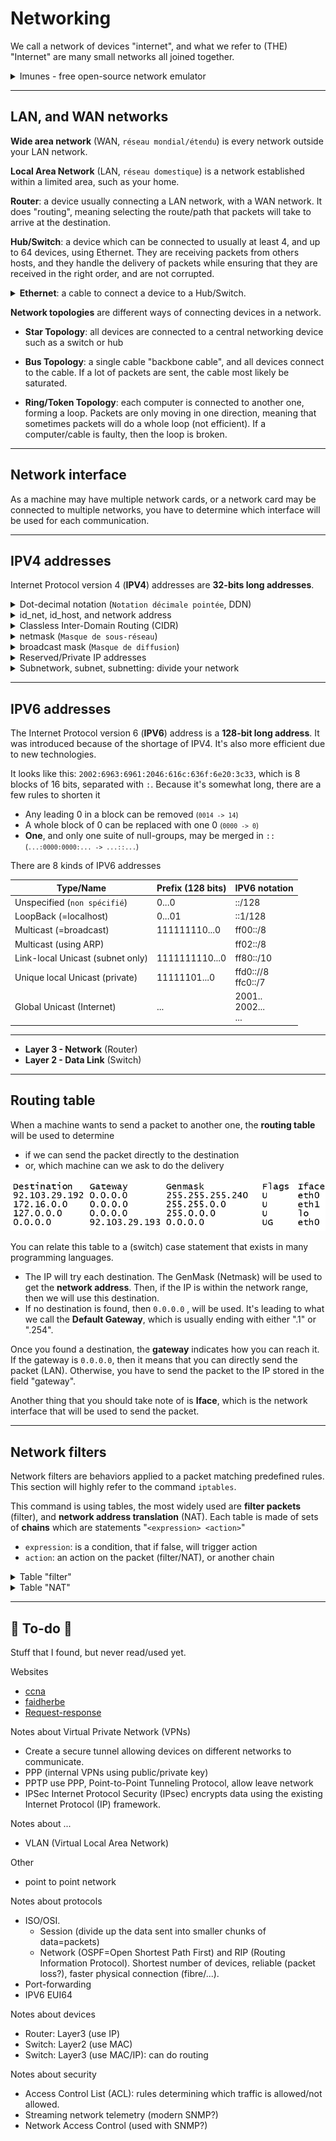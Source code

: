 # Networking

We call a network of devices "internet", and what we refer to (THE) "Internet" are many small networks all joined together.

<details class="details-n">
<summary>Imunes - free open-source network emulator</summary>
<div class="row row-cols-md-2"><div>

[**imunes**](http://imunes.net/) is a free open-source network emulator in which you can create nodes (hosts, switches, routers...), connect them, add rules (see iptables), and send requests from one computer to another, mostly to test your network configuration.

```bash
$ sudo imunes &
```

You may have multiple sessions.

```bash
$ imunes image -l # list
$ imunes -b -e <id> # kill
```

> There are a lot of newer (and better?) alternatives...
</div><div>

Using the graphical interface

* <kbd>experiment | execute</kbd>: run simulation
* <kbd>experiment | terminate</kbd>: terminate simulation
* <kbd>double-click on a host</kbd>: open a terminal on the host
* <kbd>right-click on a node | configure</kbd>: setup rules <small>(routing, ARP)</small>
  * enable "custom startup config"
  * enable "editor | create | fill default"
  * then use your head

You can run a command on a machine from the terminal with

```bash
$ sudo himage <hostname>@<id> <command>
```
</div></div>
</details>

<hr class="sl">

## LAN, and WAN networks

<div class="row row-cols-md-2"><div>

**Wide area network** (WAN, `réseau mondial/étendu`) is every network outside your LAN network.

**Local Area Network** (LAN, `réseau domestique`) is a network established within a limited area, such as your home.

**Router**: a device usually connecting a LAN network, with a WAN network. It does "routing", meaning selecting the route/path that packets will take to arrive at the destination.

**Hub/Switch**: a device which can be connected to usually at least 4, and up to 64 devices, using Ethernet. They are receiving packets from others hosts, and they handle the delivery of packets while ensuring that they are received in the right order, and are not corrupted.

<details class="details-n">
<summary><b>Ethernet</b>: a cable to connect a device to a Hub/Switch.</summary>

Instead of connecting nodes/devices to each other, they all are connected to a switch/hub using Ethernet (norm IEE 802.3). They are using a technique called "Carrier sensitive multiple access with collision detection", or **CSMA/CP** in short, to handle collisions.

If both the switch and the machine try to send a message at the same time, then both messages are colluding, and are destroyed
  * each other signal that they will re-send the message
  * each network card has its own delay before sending a message again
  * the machine/switch sends the message first, and there is hopefully no problem this time
</details>
</div><div>

**Network topologies** are different ways of connecting devices in a network.

* **Star Topology**: all devices are connected to a central networking device such as a switch or hub

* **Bus Topology**: a single cable "backbone cable", and all devices connect to the cable. If a lot of packets are sent, the cable most likely be saturated.

* **Ring/Token Topology**: each computer is connected to another one, forming a loop. Packets are only moving in one direction, meaning that sometimes packets will do a whole loop (not efficient). If a computer/cable is faulty, then the loop is broken.
</div></div>

<hr class="sr">

## Network interface

As a machine may have multiple network cards, or a network card may be connected to multiple networks, you have to determine which interface will be used for each communication.

<hr class="sr">

## IPV4 addresses

Internet Protocol version 4 (**IPV4**) addresses are **32-bits long addresses**.

<details class="details-e">
<summary>Dot-decimal notation (<code>Notation décimale pointée</code>, DDN)</summary>

<div class="row row-cols-md-2"><div>

This is the most-known representation of an IPV4 address. We are splitting ours **32 bits** into **4 groups of 8 bits** called **bytes**/octets (`octet`), we are converting them to decimal, and separated with a **dot**.

* Starting with a binary IP <small>(ex: `0101100010[...]01`)</small>
* We are ending with **n.n.n.n** <small>(with each $n \in \[0,\ 255]$)</small>
* Example: `127.0.0.1`

</div><div class="align-self-center">

Given this IP (binary): `01001101001000011110000100000000`

* Split into 4 blocs: `01001101`, `00100001`, `11100001`, and `00000000`
* We convert each bloc: `77`, `33`, `225`, and `0`
* We separate them with a dot: `77.33.225.0`
* [Online tool to convert bin to IP](https://www.browserling.com/tools/bin-to-ip)
</div></div>
</details>

<details class="details-e">
<summary>id_net, id_host, and network address</summary>

<div class="row row-cols-md-2"><div>

The bits in the IP address are actually separated into 2 parts

* **id_net**: a fixed part for every address in a network, that is used to identify the network
* **id_host**: every remaining bit. Pointing to a host in a network, but if there are only null bits (0), then this is the **address of the network**.

You can't guess the number of fixed bits, either it is given by an organism <small>(such as your ISP)</small>, or you are given something called the netmask which is explained a bit further.
</div><div>

Example: is xxx a network address?

We consider the IP `01001101001000011110000100000000` (`77.33.225.0`). We are told that the fixed part is 17 bits long.

* id_net: `01001101001000011` (17 bits)
* id_host: `110000100000000` (32-17=15 bits)

The id_host has non-null bits, so it's not a network address.
</div></div>
</details>

<details class="details-e">
<summary>Classless Inter-Domain Routing (CIDR)</summary>
<div class="row row-cols-md-2"><div>

It is a way to write/share an IP address along the number of bits of the fixed part. The syntax is `IP/n`, such as `192.168.0.0/12`.

* `IP` is the network address
* `n` is the number of fixed bits

> Traditionally, before CIDR, n could only be 8, 16, or 24. They were called A-class, B-class, and C-class networks, used respectively by big, medium, and small-scale organizations. Unfortunately, there was a very fast shortage of B-class networks, which leads to CIDR which has a flexible network size.
</div><div>

We have the address `01001101001000011110000100000000` (`77.33.225.0`). We were told that there are 24 fixed bits.

* We are extracting 24 bits from the address: `010011010010000111100001`
* We are filling the missing bits with `0` (32-24=8): `01001101001000011110000100000000`
* We are converting the bits to DDN: `77.33.225.0`
* We are adding `/24`: `77.33.225.0/24`

The CIDR notation is `77.33.225.0/24`.
</div></div>
</details>

<details class="details-e">
<summary>netmask (<code>Masque de sous-réseau</code>)</summary>

<div class="row row-cols-md-2"><div>

This IP address is called a mask, as it was not created to be assigned to a machine, but to find the number of fixed bits in another IP address.

* We are writing $n$ <small>(=number of fixed bits)</small> non-null bits (1)
* We are filling the remaining bits with null bits (0)

If we know that `77.33.225.0` has 24 fixed bits, then we will write 24 times "1", and 8 <small>(32-24)</small> times "0", giving us `11111111111111111111111100000000` which is `255.255.255.0`.
</div><div>

It's even easier to find the netmask. <small>Example with `77.33.128.0/17`.</small>

* Calculate $\frac{n}{8}$ (<small>$\frac{17}{8}$ gives us $q=2$, $r=1$</small>)
* Calculate $c=255-2^{8-r} + 1$ (<small>$c=255-2^{8-1}=128$</small>)
* The result is
  * $q$ times $255$ <small>(2 times $255$)</small>
  * 1 time $c$ <small>(1 times $128$)</small>
  * and $\min(4-q-1, 0)$ times $0$  <small>(1 times $0$)</small>
* <small>Giving us $255.255.128.0$</small>
</div></div>
</details>

<details class="details-e">
<summary>broadcast mask (<code>Masque de diffusion</code>)</summary>

<div class="row row-cols-md-2"><div>

This mask is used to send a message to EVERY machine in the network. 

We are simply filling the **id_host** with non-null bits (1).
</div><div>

Given the IP `77.33.225.0/24`,

* id_net: `010011010010000111100001` (extract 24 bits)
* id_host: `11111111` (fill last 8 bits with 1)

Giving us `01001101001000011110000111111111` which is `77.33.225.255`.
</div></div>
</details>

<div class="row row-cols-md-2"><div>

<details class="details-e">
<summary>Reserved/Private IP addresses</summary>

There are 3 ranges of IPV4 addresses that are said private/reserved for internal use

* `10.0.0.0/8`
* `172.16.0.0/12`
* `192.168.0.0/16`
</details>
</div><div>
</div></div>

<details class="details-e">
<summary>Subnetwork, subnet, subnetting: divide your network</summary>

<div class="row row-cols-md-2"><div>

Dividing a network into subnetworks/subnet (`sous-réseaux`), is called **subnetting**. For instance, given a network address, you may split it into $n$ subnetworks. In such case

* each network will have its own netmask, and broadcast address <small>(the "minus 2" when counting IPs)</small>
* it means that each network will have $2^{32-n} - 2$ addresses, with $n$ the number of fixed bits

The process is a bit complicated to explain 😢, please read the example too. Your current network address has $N$ fixed bits. Let's say you want to divide your network so that there are $x$ subnetworks.

* Find the lowest $n$ solving $2^n \ge x$
* If $N + n \ge 32$, then you can't
* Each network will have $2^{(32−N-n)}−2$ IP addresses
* Each network is made by permutations of the newly added $n$ bits
</div><div>

Example: Given $172.16.254.0/23$, we have $N = 23$, and we want to divide our network in $x=2$. Currently, your network can host $2^{32-23} - 2 = 512 - 2 = 510$. Dividing the network won't give us $255$ per subnet...

* $2^{1} \ge 2$ giving us $n=1$
* $22 + 1 \le 32$, so we can split our network in two
* Each network will have $2^{(32−23-1)}−2 = 254$ IP addresses
* $172.16.254.0/23$ will be split in
  * $172.16.254.0/24$ <small>(the 24th bit is 0)</small>
  * $172.16.255.0/24$ <small>(the 24th bit is 1)</small>

> **Subnets** are a logical way of dividing a network, while **network segments** are a physical way of doing so.
</div></div>
</details>

<hr class="sl">

## IPV6 addresses

<div class="row row-cols-md-2"><div>

The Internet Protocol version 6 (**IPV6**) address is a **128-bit long address**. It was introduced because of the shortage of IPV4. It's also more efficient due to new technologies.

It looks like this: `2002:6963:6961:2046:616c:636f:6e20:3c33`, which is 8 blocks of 16 bits, separated with `:`. Because it's somewhat long, there are a few rules to shorten it

* Any leading $0$ in a block can be removed <small>(`0014 -> 14`)</small>
* A whole block of $0$ can be replaced with one $0$ <small>(`0000 -> 0`)</small>
* **One**, and only one suite of null-groups, may be merged in `::` <small>(`...:0000:0000:... -> ...::...`)</small>
</div><div>

There are 8 kinds of IPV6 addresses

| Type/Name                        | Prefix (128 bits) | IPV6 notation            |
|----------------------------------|-------------------|--------------------------|
| Unspecified (`non spécifié`)     | 0...0             | ::/128                   |
| LoopBack (=localhost)            | 0...01            | ::1/128                  |
| Multicast (=broadcast)           | 111111110...0     | ff00::/8                 |
| Multicast (using ARP)            |                   | ff02::/8                 |
| Link-local Unicast (subnet only) | 1111111110...0    | ff80::/10                |
| Unique local Unicast (private)   | 11111101...0      | ffd0:://8<br>ffc0::/7    |
| Global Unicast (Internet)        | ...               | 2001..<br>2002...<br>... |
</div></div>

<hr class="sr">

* **Layer 3 - Network** (Router)
* **Layer 2 - Data Link** (Switch)

<hr class="sl">

## Routing table

<div class="row row-cols-md-2"><div>

When a machine wants to send a packet to another one, the **routing table** will be used to determine

* if we can send the packet directly to the destination
* or, which machine can we ask to do the delivery

![Routing table](_images/routing_table.png)

You can relate this table to a (switch) case statement that exists in many programming languages.

* The IP will try each destination. The GenMask (Netmask) will be used to get the **network address**. Then, if the IP is within the network range, then we will use this destination.
* If no destination is found, then `0.0.0.0` , will be used. It's leading to what we call the **Default Gateway**, which is usually ending with either ".1" or ".254".
</div><div>

Once you found a destination, the **gateway** indicates how you can reach it. If the gateway is `0.0.0.0`, then it means that you can directly send the packet (LAN). Otherwise, you have to send the packet to the IP stored in the field "gateway".

Another thing that you should take note of is **Iface**, which is the network interface that will be used to send the packet.
</div></div>

<hr class="sr">

## Network filters

<div class="row row-cols-md-2"><div>

Network filters are behaviors applied to a packet matching predefined rules. This section will highly refer to the command `iptables`. 

This command is using tables, the most widely used are **filter packets** (filter), and **network address translation** (NAT). Each table is made of sets of **chains** which are statements "`<expression> <action>`"

* `expression`: is a condition, that if false, will trigger action
* `action`: an action on the packet (filter/NAT), or another chain
</div><div>

<details class="details-e">
<summary>Table "filter"</summary>

This table is used to accept, or drop a packet. There are 3 chains, according to what packets are doing

* **FORWARD**: packets are transiting/passing by this machine
* **INPUT**: packets that have this machine for destination
* **OUTPUT**: packets that have been emitted from this machine

And you have actions such as **ACCEPT/DENY/DROP/...** to drop a packet. 

For instance, this command will DROP any packet using the protocol TCP, on the port 22, which has our machine as the destination, emitted by `172.16.1.1`.

```bash
$ sudo iptables -t filter -A INPUT -s 172.16.1.1 -p tcp --dport 22 -j DROP
```
</details>

<details class="details-e">
<summary>Table "NAT"</summary>

This table is used to modify the IP_SRC, or IP_DEST, usually referred to as translating, mostly to allow machines to communicate with each other, without being aware of which machine they are communicating with.

![NAT](_images/nat.png)

In the schema above, host1 wants to allow PC1, and PC2 to communicate, but doesn't want PC2 to know that messages are from PC1. When host1 receives a message from PC1, it will replace PC1 address (source) with its own address, and send it to PC2. When receiving a reply from PC2, it will replace its address (dest) with PC1 address, and send the reply to PC1. 

Another case, is that if a machine inside your network is sending a message to the outside world, instead of exposing your machines' IP addresses, you could only expose your host IP address by using NAT. 

There are 3 chains

* **POSTROUTING**: change source (action: SNAT)
* **PREROUTING**: change destination (action: DNAT)
* **OUTPUT**: applied on locally generated packets

For instance, this command will hide the IP addresses of pc1, and pc2, using host1 IP address (50.50.50.50), when they are sending a packet to the world using the network interface "eth2".

```bash
$ sudo iptables -t NAT -A POSTROUTING -o eth2 -j SNAT --to-source 50.50.50.50
```
</details>
</div></div>

<hr class="sep-both">

## 👻 To-do 👻

Stuff that I found, but never read/used yet.

<div class="row row-cols-md-2"><div>

Websites

* [ccna](https://cisco.goffinet.org/ccna/)
* [faidherbe](https://www.faidherbe.org/tutoriel/)
* [Request-response](https://en.wikipedia.org/wiki/Request%E2%80%93response)

Notes about Virtual Private Network (VPNs)

* Create a secure tunnel allowing devices on different networks to communicate.
* PPP (internal VPNs using public/private key)
* PPTP use PPP, Point-to-Point Tunneling Protocol, allow leave network
* IPSec Internet Protocol Security (IPsec) encrypts data using the existing Internet Protocol (IP) framework.

Notes about ...

* VLAN (Virtual Local Area Network)

Other

* point to point network
</div><div>

Notes about protocols

* ISO/OSI. 
  * Session (divide up the data sent into smaller chunks of data=packets) 
  * Network (OSPF=Open Shortest Path First) and RIP (Routing Information Protocol). Shortest number of devices, reliable (packet loss?), faster physical connection (fibre/...).
* Port-forwarding
* IPV6 EUI64

Notes about devices

* Router: Layer3 (use IP)
* Switch: Layer2 (use MAC)
* Switch: Layer3 (use MAC/IP): can do routing

Notes about security

* Access Control List (ACL): rules determining which traffic is allowed/not allowed.
* Streaming network telemetry (modern SNMP?)
* Network Access Control (used with SNMP?)
</div></div>